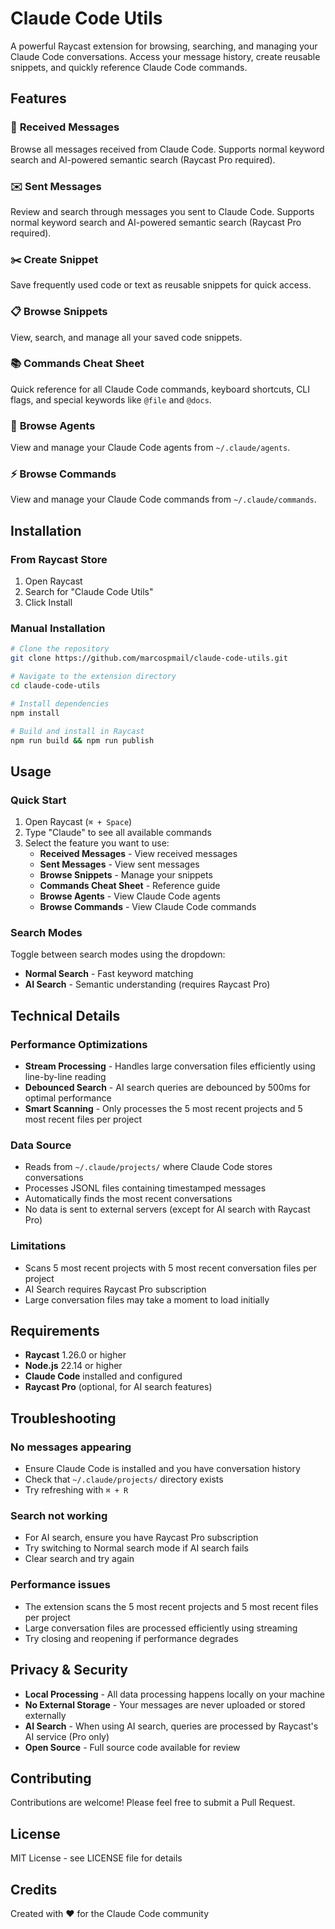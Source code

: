 # Claude Code Utils

A powerful Raycast extension for browsing, searching, and managing your Claude Code conversations. Access your message history, create reusable snippets, and quickly reference Claude Code commands.

## Features

### 📨 **Received Messages**
Browse all messages received from Claude Code. Supports normal keyword search and AI-powered semantic search (Raycast Pro required).

### ✉️ **Sent Messages**
Review and search through messages you sent to Claude Code. Supports normal keyword search and AI-powered semantic search (Raycast Pro required).

### ✂️ **Create Snippet**
Save frequently used code or text as reusable snippets for quick access.

### 📋 **Browse Snippets**
View, search, and manage all your saved code snippets.

### 📚 **Commands Cheat Sheet**
Quick reference for all Claude Code commands, keyboard shortcuts, CLI flags, and special keywords like `@file` and `@docs`.

### 🤖 **Browse Agents**
View and manage your Claude Code agents from `~/.claude/agents`.

### ⚡ **Browse Commands**
View and manage your Claude Code commands from `~/.claude/commands`.

## Installation

### From Raycast Store
1. Open Raycast
2. Search for "Claude Code Utils"
3. Click Install

### Manual Installation
```bash
# Clone the repository
git clone https://github.com/marcospmail/claude-code-utils.git

# Navigate to the extension directory
cd claude-code-utils

# Install dependencies
npm install

# Build and install in Raycast
npm run build && npm run publish
```

## Usage

### Quick Start
1. Open Raycast (`⌘ + Space`)
2. Type "Claude" to see all available commands
3. Select the feature you want to use:
   - **Received Messages** - View received messages
   - **Sent Messages** - View sent messages
   - **Browse Snippets** - Manage your snippets
   - **Commands Cheat Sheet** - Reference guide
   - **Browse Agents** - View Claude Code agents
   - **Browse Commands** - View Claude Code commands

### Search Modes
Toggle between search modes using the dropdown:
- **Normal Search** - Fast keyword matching
- **AI Search** - Semantic understanding (requires Raycast Pro)

## Technical Details

### Performance Optimizations
- **Stream Processing** - Handles large conversation files efficiently using line-by-line reading
- **Debounced Search** - AI search queries are debounced by 500ms for optimal performance
- **Smart Scanning** - Only processes the 5 most recent projects and 5 most recent files per project

### Data Source
- Reads from `~/.claude/projects/` where Claude Code stores conversations
- Processes JSONL files containing timestamped messages
- Automatically finds the most recent conversations
- No data is sent to external servers (except for AI search with Raycast Pro)

### Limitations
- Scans 5 most recent projects with 5 most recent conversation files per project
- AI Search requires Raycast Pro subscription
- Large conversation files may take a moment to load initially

## Requirements

- **Raycast** 1.26.0 or higher
- **Node.js** 22.14 or higher
- **Claude Code** installed and configured
- **Raycast Pro** (optional, for AI search features)

## Troubleshooting

### No messages appearing
- Ensure Claude Code is installed and you have conversation history
- Check that `~/.claude/projects/` directory exists
- Try refreshing with `⌘ + R`

### Search not working
- For AI search, ensure you have Raycast Pro subscription
- Try switching to Normal search mode if AI search fails
- Clear search and try again

### Performance issues
- The extension scans the 5 most recent projects and 5 most recent files per project
- Large conversation files are processed efficiently using streaming
- Try closing and reopening if performance degrades

## Privacy & Security

- **Local Processing** - All data processing happens locally on your machine
- **No External Storage** - Your messages are never uploaded or stored externally
- **AI Search** - When using AI search, queries are processed by Raycast's AI service (Pro only)
- **Open Source** - Full source code available for review

## Contributing

Contributions are welcome! Please feel free to submit a Pull Request.

## License

MIT License - see LICENSE file for details

## Credits

Created with ❤️ for the Claude Code community